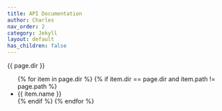 ```yaml
---
title: API Documentation
author: Charles
nav_order: 2
category: Jekyll
layout: default
has_children: false
---
```


{{ page.dir }}

<ul>
    {% for item in page.dir %}
        {% if item.dir == page.dir and item.path != page.path %}
           <li>  {{ item.name }} </li>
        {% endif %}
   {% endfor %}
</ul>